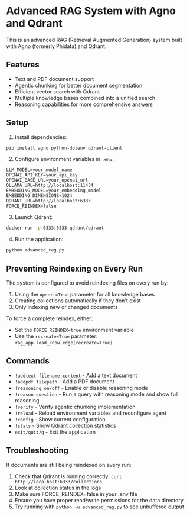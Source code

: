 # Advanced RAG System with Agno and Qdrant

This is an advanced RAG (Retrieval Augmented Generation) system built with Agno (formerly Phidata) and Qdrant.

## Features

- Text and PDF document support
- Agentic chunking for better document segmentation
- Efficient vector search with Qdrant
- Multiple knowledge bases combined into a unified search
- Reasoning capabilities for more comprehensive answers

## Setup

1. Install dependencies:
```bash
pip install agno python-dotenv qdrant-client
```

2. Configure environment variables in `.env`:
```
LLM_MODEL=your_model_name
OPENAI_API_KEY=your_api_key
OPENAI_BASE_URL=your_openai_url
OLLAMA_URL=http://localhost:11434
EMBEDDING_MODEL=your_embedding_model
EMBEDDING_DIMENSIONS=1024
QDRANT_URL=http://localhost:6333
FORCE_REINDEX=false
```

3. Launch Qdrant:
```bash
docker run -p 6333:6333 qdrant/qdrant
```

4. Run the application:
```bash
python advanced_rag.py
```

## Preventing Reindexing on Every Run

The system is configured to avoid reindexing files on every run by:

1. Using the `upsert=True` parameter for all knowledge bases
2. Creating collections automatically if they don't exist
3. Only indexing new or changed documents

To force a complete reindex, either:
- Set the `FORCE_REINDEX=true` environment variable
- Use the `recreate=True` parameter: `rag_app.load_knowledge(recreate=True)`

## Commands

- `!addtext filename:content` - Add a text document
- `!addpdf filepath` - Add a PDF document
- `!reasoning on/off` - Enable or disable reasoning mode
- `!reason question` - Run a query with reasoning mode and show full reasoning
- `!verify` - Verify agentic chunking implementation
- `!reload` - Reload environment variables and reconfigure agent
- `!config` - Show current configuration
- `!stats` - Show Qdrant collection statistics
- `exit/quit/q` - Exit the application

## Troubleshooting

If documents are still being reindexed on every run:

1. Check that Qdrant is running correctly: `curl http://localhost:6333/collections`
2. Look at collection status in the logs
3. Make sure FORCE_REINDEX=false in your .env file
4. Ensure you have proper read/write permissions for the data directory
5. Try running with `python -u advanced_rag.py` to see unbuffered output 